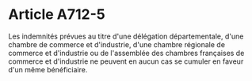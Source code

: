 # Article A712-5

Les indemnités prévues au titre d'une délégation départementale, d'une chambre de commerce et d'industrie, d'une chambre régionale de commerce et d'industrie ou de l'assemblée des chambres françaises de commerce et d'industrie ne peuvent en aucun cas se cumuler en faveur d'un même bénéficiaire.
